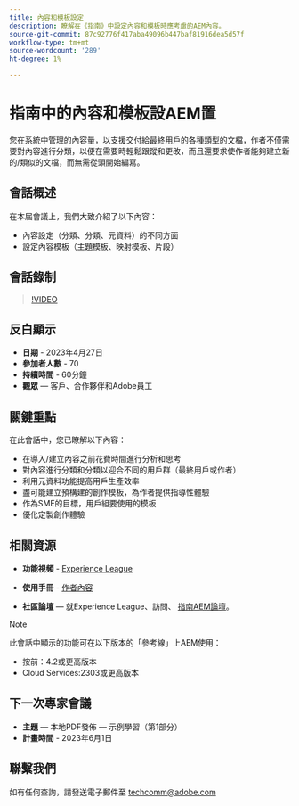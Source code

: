 ```yaml
---
title: 內容和模板設定
description: 瞭解在《指南》中設定內容和模板時應考慮的AEM內容。
source-git-commit: 87c92776f417aba49096b447baf81916dea5d57f
workflow-type: tm+mt
source-wordcount: '289'
ht-degree: 1%

---
```


# 指南中的內容和模板設AEM置

您在系統中管理的內容量，以支援交付給最終用戶的各種類型的文檔，作者不僅需要對內容進行分類，以便在需要時輕鬆跟蹤和更改，而且還要求使作者能夠建立新的/類似的文檔，而無需從頭開始編寫。


## 會話概述

在本屆會議上，我們大致介紹了以下內容：
- 內容設定（分類、分類、元資料）的不同方面
- 設定內容模板（主題模板、映射模板、片段）



## 會話錄制

>[!VIDEO](https://video.tv.adobe.com/v/3419004/guides-templates-author-templates?quality=12&learn=on)


## 反白顯示

- **日期** - 2023年4月27日
- **參加者人數** - 70
- **持續時間** - 60分鐘
- **觀眾**  — 客戶、合作夥伴和Adobe員工


## 關鍵重點

在此會話中，您已瞭解以下內容：
- 在導入/建立內容之前花費時間進行分析和思考
- 對內容進行分類和分類以迎合不同的用戶群（最終用戶或作者）
- 利用元資料功能提高用戶生產效率
- 盡可能建立預構建的創作模板，為作者提供指導性體驗
- 作為SME的目標，用戶組要使用的模板
- 優化定製創作體驗



## 相關資源

- **功能視頻** -  [Experience League](https://experienceleague.adobe.com/docs/experience-manager-guides-learn/videos/advanced-user-guide/folder-profiles.html)

- **使用手冊** - [作者內容](https://help.adobe.com/en_US/xml-documentation-for-adobe-experience-manager/index.html#t=DXML-master-map%2Freports-intro.html)

- **社區論壇**  — 就Experience League、訪問、  [指南AEM論壇](https://experienceleaguecommunities.adobe.com/t5/experience-manager-guides/bd-p/xml-documentation-discussions)。

>[!NOTE]
>
> 此會話中顯示的功能可在以下版本的「參考線」上AEM使用：
> - 按前：4.2或更高版本
> - Cloud Services:2303或更高版本



## 下一次專家會議

- **主題**  — 本地PDF發佈 — 示例學習（第1部分）
- **計畫時間** - 2023年6月1日


## 聯繫我們

如有任何查詢，請發送電子郵件至 <techcomm@adobe.com>
